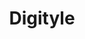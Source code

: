---
title: "Digityle"
role: "UX Designer"
duration: "10 weeks"
tools: "Figma"
team: "UCLA DevX Digityle UXD Team"
year: 2024

featured: false
published: true
layout: project

logo: "assets/postimages/brallium/logo.png"
image: "assets/postimages/test.jpg"
image-alt: Test image
bg-image: "assets/postimages/test.jpg"
tags: ["ux research"]
description: Designed UI/UX and developed brand identity for Brallium's ecommerce site, highlighting sustainability and gender-neutrality, in an 8-week project with a 2-person design team.

sections:
  - id: "overview"
    title: "Overview"
  - id: "research"
    title: "Research"
  - id: "results"
    title: "Results"
  - id: "conclusion"
    title: "Conclusion"
---